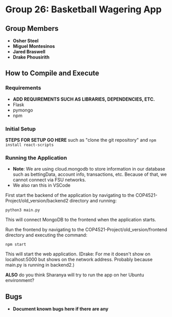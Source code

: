 # Group 26: Basketball Wagering App

## Group Members
- **Osher Steel**
- **Miguel Montesinos**
- **Jared Braswell**
- **Drake Phousirith**

## How to Compile and Execute
### Requirements
- **ADD REQUIREMENTS SUCH AS LIBRARIES, DEPENDENCIES, ETC.**
- Flask
- pymongo
- npm

### Initial Setup
**STEPS FOR SETUP GO HERE** such as "clone the git repository" and ```npm install react-scripts```

### Running the Application
- **Note**: We are using cloud.mongodb to store information in our database such as bettingData, account info, transactions, etc. Because of that, we cannot connect via FSU networks.
- We also ran this in VSCode

First start the backend of the application by navigating to the COP4521-Project/old_version/backend2 directory and running:
```
python3 main.py
```
This will connect MongoDB to the frontend when the application starts.

Run the frontend by navigating to the COP4521-Project/old_version/frontend directory and executing the command:
```
npm start
```
This will start the web application. (Drake: For me it doesn't show on localhost:5000 but shows on the network address. Probably because main.py is running in backend2.)

**ALSO** do you think Sharanya will try to run the app on her Ubuntu environment?

## Bugs
- **Document known bugs here if there are any**
